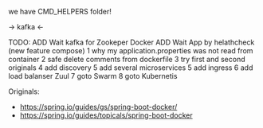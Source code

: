 we have CMD_HELPERS folder!

-> kafka <-

TODO:
ADD Wait kafka for Zookeper Docker
ADD Wait App by helathcheck (new feature compose)
1 why my application.properties was not read from container
2 safe delete comments from dockerfile
3 try first and second originals
4 add discovery
5 add several microservices
5 add ingress
6 add load balanser Zuul
7 goto Swarm
8 goto Kubernetis

Originals:
- https://spring.io/guides/gs/spring-boot-docker/
- https://spring.io/guides/topicals/spring-boot-docker
